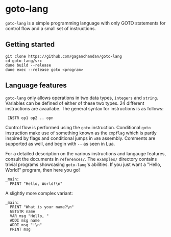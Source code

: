 # goto-lang
`goto-lang` is a simple programming language with only GOTO statements for control flow and a small set of instructions.

## Getting started
```
git clone https://github.com/gaganchandan/goto-lang
cd goto-lang/src
dune build --release
dune exec --release goto <program>
```

## Language features
`goto-lang` only allows operations in two data types, `integers` and `string`. Variables can be defined of either of these two types. 24 different instructions are avaailabe. The general syntax for instructions is as follows:

` INSTR op1 op2 .. opn`

Control flow is performed using the `goto` instruction. Conditional `goto` instruction make use of something known as the `cmpflag` which is partly inspired by flags and conditional jumps in `x86` assembly. Comments are supported as well, and begin with `--` as seen in Lua.

For a detailed description on the various instructions and langauge features, consult the documents in `references/`. The `examples/` directory contains trivial programs showcasing `goto-lang`'s abilities.
If you just want a "Hello, World!" program, then here you go!

```
_main:
  PRINT "Hello, World!\n"
```

A slightly more complex variant:

```
_main:
  PRINT "What is your name?\n"
  GETSTR name 
  VAR msg "Hello, "
  ADDI msg name
  ADDI msg "!\n"
  PRINT msg
```
